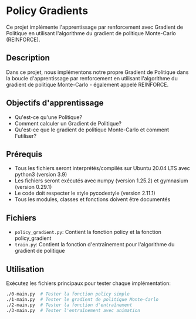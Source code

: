 # Policy Gradients

Ce projet implémente l'apprentissage par renforcement avec Gradient de Politique en utilisant l'algorithme du gradient de politique Monte-Carlo (REINFORCE).

## Description

Dans ce projet, nous implémentons notre propre Gradient de Politique dans la boucle d'apprentissage par renforcement en utilisant l'algorithme du gradient de politique Monte-Carlo - également appelé REINFORCE.

## Objectifs d'apprentissage

- Qu'est-ce qu'une Politique?
- Comment calculer un Gradient de Politique?
- Qu'est-ce que le gradient de politique Monte-Carlo et comment l'utiliser?

## Prérequis

- Tous les fichiers seront interprétés/compilés sur Ubuntu 20.04 LTS avec python3 (version 3.9)
- Les fichiers seront exécutés avec numpy (version 1.25.2) et gymnasium (version 0.29.1)
- Le code doit respecter le style pycodestyle (version 2.11.1)
- Tous les modules, classes et fonctions doivent être documentés

## Fichiers

- `policy_gradient.py`: Contient la fonction policy et la fonction policy_gradient
- `train.py`: Contient la fonction d'entraînement pour l'algorithme du gradient de politique

## Utilisation

Exécutez les fichiers principaux pour tester chaque implémentation:

```bash
./0-main.py  # Tester la fonction policy simple
./1-main.py  # Tester le gradient de politique Monte-Carlo
./2-main.py  # Tester la fonction d'entraînement
./3-main.py  # Tester l'entraînement avec animation
```
